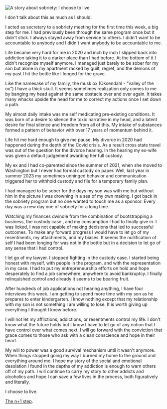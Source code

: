 ![A story about sobriety: I choose to
live](https://storage.googleapis.com/hox-io-blog-assets/2024-06-05-sobriety.webp)

I don't talk about this as much as I should.

I acted as secretary to a sobriety meeting for the first time this week, a big
step for me. I had previously been through the same program once but it didn't
stick. I always stayed away from service to others. I didn't want to be
accountable to anybody and I didn't want anybody to be accountable to me.

Life became very hard for me in 2020 and inch by inch I slipped back into
addiction taking it to a darker place than I had before. At the bottom of it I
didn't recognize myself anymore. I managed just barely to be sober for my son
but alone in my apartment racked by guilt, regret, and the demons of my past I
hit the bottle like I longed for the grave.

Like the namesake of my family, the musk ox (Oksendahl - "valley of the ox") I
have a thick skull. It seems sometimes realization only comes to me by banging
my head against the same obstacle over and over again. It takes many whacks
upside the head for me to correct my actions once I set down a path.

My almost daily intake was me self medicating pre-existing conditions. It was
born of a desire to silence the toxic narrative in my head, and a latent desire
for final silence and freedom from all of this. My intake of substances formed a
pattern of behavior with over 17 years of momentum behind it.

Life hit me hard enough to give me pause. My divorce in 2020 had happened during
the depth of the Covid crisis. As a result cross state travel was out of the
question for the divorce hearing. In the hearing my ex-wife was given a default
judgement awarding her full custody.

My ex and I had co-parented since the summer of 2021, when she moved to
Washington but I never had formal custody on paper. Well, last year in summer
2023 my sometimes unhinged behavior and communication triggered her to withhold
custody and file for a temporary family plan.

I had managed to be sober for the days my son was with me but without him in the
picture I was drowning in a sea of my own making. I got back in the sobriety
program but no one wanted to touch me as a sponsor. Every day was a new day one
of sobriety for a long time.

Watching my finances dwindle from the combination of bootstrapping a business,
the custody case , and my consumption I had to finally give in. I was licked, I
was not capable of making decisions that led to successful outcomes. To make any
forward progress I would have to let go of my resentments, my attachments, and
my biases. It seems the nullification of self I had been longing for was not in
the bottle but in a decision to let go of any sense that I had control.

I let go of my lawyer. I stopped fighting in the custody case. I started being
honest with myself, with people in the program, and with the representation in
my case. I had to put my entrepreneurship efforts on hold and hope desperately
to find a job somewhere, anywhere to avoid bankruptcy. I finally relinquished
control and already it seems to be bearing fruit.

After hundreds of job applications not hearing anything, I have four interviews
this week. I am getting to spend more time with my son as he prepares to enter
kindergarten. I know nothing except that my relationship with my son is not
something I am willing to lose. It is worth giving up everything I thought I
knew before.

I will not let my afflictions, addictions, or resentments control my life. I
don't know what the future holds but I know I have to let go of any notion that
I have control over what comes next. I will go forward with the conviction that
grace comes to those who ask with a clean conscience and hope in their heart.

My will to power was a good survival mechanism until it wasn't anymore. When
things stopped going my way I burned my home to the ground and everything around
me. I hope my story of the social and emotional desolation I found in the depths
of my addiction is enough to warn others off of my path. I will continue to
carry my story to other addicts and alcoholics and hope I can save a few lives
in the process, both figuratively and literally.

I choose to live.

[The n+1 step](https://open.spotify.com/album/49K6hYDEr5M3GxIBBxlPf9).
